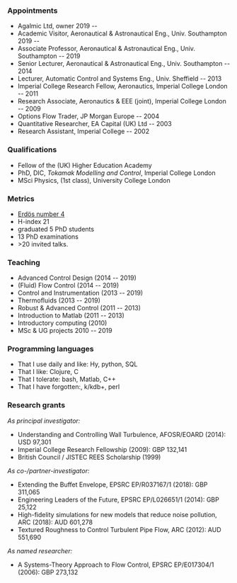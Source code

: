 ### Appointments

* Agalmic Ltd, owner 2019 --
* Academic Visitor, Aeronautical & Astronautical Eng., Univ. Southampton 2019 --
* Associate Professor, Aeronautical & Astronautical Eng., Univ. Southampton -- 2019
* Senior Lecturer, Aeronautical & Astronautical Eng., Univ. Southampton -- 2014
* Lecturer, Automatic Control and Systems Eng., Univ. Sheffield -- 2013
* Imperial College Research Fellow, Aeronautics, Imperial College London -- 2011
* Research Associate, Aeronautics & EEE (joint), Imperial College London -- 2009
* Options Flow Trader, JP Morgan Europe -- 2004
* Quantitative Researcher, EA Capital (UK) Ltd -- 2003
* Research Assistant, Imperial College -- 2002


### Qualifications

* Fellow of the (UK) Higher Education Academy
* PhD, DIC, *Tokamak Modelling and Control*, Imperial College London
* MSci Physics, (1st class), University College London


### Metrics

* [Erdös number 4](http://en.wikipedia.org/wiki/Erd%C5%91s_number)
* H-index 21
* graduated 5 PhD students
* 13 PhD examinations
* \>20 invited talks.


### Teaching

* Advanced Control Design (2014 -- 2019)
* (Fluid) Flow Control (2014 -- 2019)
* Control and Instrumentation (2013 -- 2019)
* Thermofluids (2013 -- 2019)
* Robust & Advanced Control (2011 -- 2013)
* Introduction to Matlab (2011 -- 2013)
* Introductory computing (2010)
* MSc & UG projects 2010 -- 2019


### Programming languages

* That I use daily and like: Hy, python, SQL
* That I like: Clojure, C
* That I tolerate: bash, Matlab, C++
* That I have forgotten:, k/kdb+, perl


### Research grants

*As principal investigator:*

* Understanding and Controlling Wall Turbulence, AFOSR/EOARD (2014): USD 97,301
* Imperial College Research Fellowship (2009): GBP 132,141
* British Council / JISTEC REES Scholarship (1999)

*As co-/partner-investigator:*

* Extending the Buffet Envelope, EPSRC EP/R037167/1 (2018): GBP 311,065
* Engineering Leaders of the Future, EPSRC EP/L026651/1 (2014): GBP 25,122
* High-fidelity simulations for new models that reduce noise pollution, ARC (2018): AUD 601,278
* Textured Roughness to Control Turbulent Pipe Flow, ARC (2012): AUD 551,690

*As named researcher:*

* A Systems-Theory Approach to Flow Control, EPSRC EP/E017304/1 (2006): GBP 273,132
